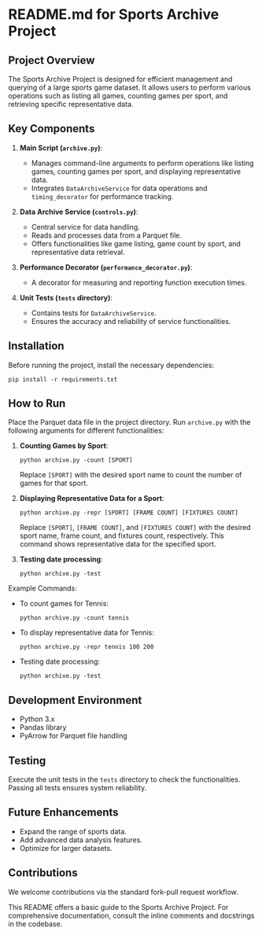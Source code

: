 
# README.md for Sports Archive Project

## Project Overview
The Sports Archive Project is designed for efficient management and querying of a large sports game dataset. It allows users to perform various operations such as listing all games, counting games per sport, and retrieving specific representative data.

## Key Components
1. **Main Script (`archive.py`)**: 
   - Manages command-line arguments to perform operations like listing games, counting games per sport, and displaying representative data.
   - Integrates `DataArchiveService` for data operations and `timing_decorator` for performance tracking.

2. **Data Archive Service (`controls.py`)**:
   - Central service for data handling.
   - Reads and processes data from a Parquet file.
   - Offers functionalities like game listing, game count by sport, and representative data retrieval.

3. **Performance Decorator (`performance_decorator.py`)**:
   - A decorator for measuring and reporting function execution times.

4. **Unit Tests (`tests` directory)**:
   - Contains tests for `DataArchiveService`.
   - Ensures the accuracy and reliability of service functionalities.

## Installation
Before running the project, install the necessary dependencies:
   ```
   pip install -r requirements.txt
   ```

## How to Run
Place the Parquet data file in the project directory. Run `archive.py` with the following arguments for different functionalities:

1. **Counting Games by Sport**:
   ```
   python archive.py -count [SPORT]
   ```
   Replace `[SPORT]` with the desired sport name to count the number of games for that sport.

2. **Displaying Representative Data for a Sport**:
   ```
   python archive.py -repr [SPORT] [FRAME COUNT] [FIXTURES COUNT]
   ```
   Replace `[SPORT]`, `[FRAME COUNT]`, and `[FIXTURES COUNT]` with the desired sport name, frame count, and fixtures count, respectively. This command shows representative data for the specified sport.

3. **Testing date processing**:
   ```
   python archive.py -test
   ```
Example Commands:
- To count games for Tennis:
  ```
  python archive.py -count tennis
  ```
- To display representative data for Tennis:
  ```
  python archive.py -repr tennis 100 200
  ```
- Testing date processing:
  ```
  python archive.py -test
  ```

## Development Environment
- Python 3.x
- Pandas library
- PyArrow for Parquet file handling

## Testing
Execute the unit tests in the `tests` directory to check the functionalities. Passing all tests ensures system reliability.

## Future Enhancements
- Expand the range of sports data.
- Add advanced data analysis features.
- Optimize for larger datasets.

## Contributions
We welcome contributions via the standard fork-pull request workflow.



This README offers a basic guide to the Sports Archive Project. For comprehensive documentation, consult the inline comments and docstrings in the codebase.
